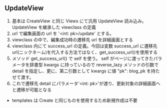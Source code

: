 ## UpdateView

1. 基本は CreateView と同じ Views にて汎用 UpdateView 読み込み。UpdateView を継承した viewclass の定義
1. url で編集画面の url を '<int: pk>/update' とする。
1. viewclass の中で、編集成功時の遷移先 url を詳細画面とする
1. viewclass 内にて success_url の定義。今回は変数 success_url に遷移先 url(ニックネーム)を代入する方法ではなく、get_success_url()を使用する
1. メソッド get_success_url() で self を使う。 self がページに渡ってきたパラメータを辞書型 kwargs に持っているので reverse_lazy メソッドの引数で detail を指定し、更に、第二引数として kwargs に値 "pk": blog_pk を持たせて渡す。
1. これで遷移先 detail にパラメータ'<int: pk>'が渡り、更新対象の詳細画面へと遷移が可能となる

- templates は Create と同じものを使用するため新規作成は不要

